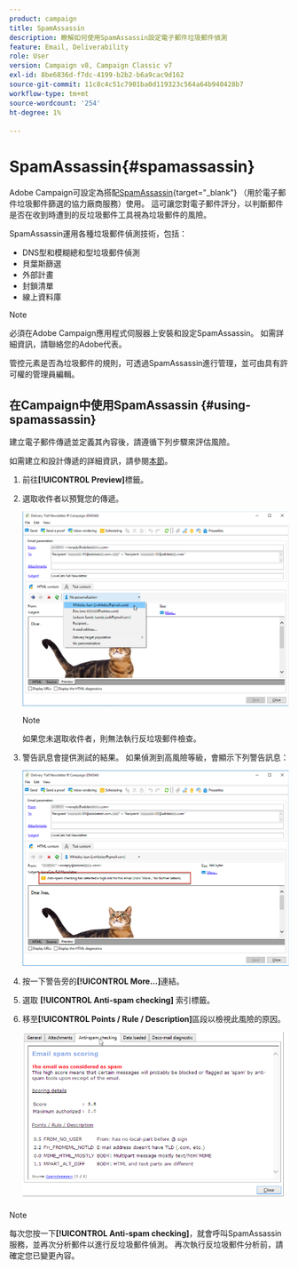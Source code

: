 ```yaml
---
product: campaign
title: SpamAssassin
description: 瞭解如何使用SpamAssassin設定電子郵件垃圾郵件偵測
feature: Email, Deliverability
role: User
version: Campaign v8, Campaign Classic v7
exl-id: 8be6836d-f7dc-4199-b2b2-b6a9cac9d162
source-git-commit: 11c8c4c51c7901ba0d119323c564a64b940428b7
workflow-type: tm+mt
source-wordcount: '254'
ht-degree: 1%

---
```


# SpamAssassin{#spamassassin}

Adobe Campaign可設定為搭配[SpamAssassin](https://spamassassin.apache.org){target="_blank"} （用於電子郵件垃圾郵件篩選的協力廠商服務）使用。 這可讓您對電子郵件評分，以判斷郵件是否在收到時遭到的反垃圾郵件工具視為垃圾郵件的風險。

SpamAssassin運用各種垃圾郵件偵測技術，包括：

* DNS型和模糊總和型垃圾郵件偵測
* 貝葉斯篩選
* 外部計畫
* 封鎖清單
* 線上資料庫

>[!NOTE]
>
>必須在Adobe Campaign應用程式伺服器上安裝和設定SpamAssassin。 如需詳細資訊，請聯絡您的Adobe代表。
>
>管控元素是否為垃圾郵件的規則，可透過SpamAssassin進行管理，並可由具有許可權的管理員編輯。

## 在Campaign中使用SpamAssassin {#using-spamassassin}

建立電子郵件傳遞並定義其內容後，請遵循下列步驟來評估風險。

如需建立和設計傳遞的詳細資訊，請參閱[本節](defining-the-email-content.md)。

1. 前往&#x200B;**[!UICONTROL Preview]**&#x200B;標籤。
1. 選取收件者以預覽您的傳遞。

   ![](assets/s_tn_del_preview_spamassassin_recipient.png)

   >[!NOTE]
   >
   >如果您未選取收件者，則無法執行反垃圾郵件檢查。

1. 警告訊息會提供測試的結果。 如果偵測到高風險等級，會顯示下列警告訊息：

   ![](assets/s_tn_del_preview_spamassassin_ko.png)

1. 按一下警告旁的&#x200B;**[!UICONTROL More...]**&#x200B;連結。
1. 選取 **[!UICONTROL Anti-spam checking]** 索引標籤。
1. 移至&#x200B;**[!UICONTROL Points / Rule / Description]**&#x200B;區段以檢視此風險的原因。

   ![](assets/s_tn_del_msg_spamassassin_ko.png)

>[!NOTE]
>
>每次您按一下&#x200B;**[!UICONTROL Anti-spam checking]**，就會呼叫SpamAssassin服務，並再次分析郵件以進行反垃圾郵件偵測。 再次執行反垃圾郵件分析前，請確定您已變更內容。

